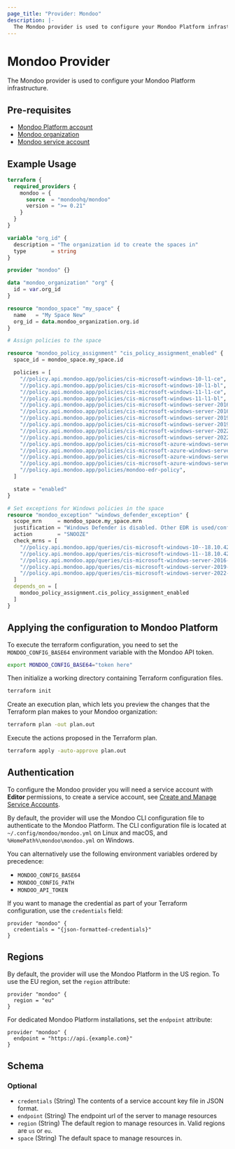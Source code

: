 ```yaml
---
page_title: "Provider: Mondoo"
description: |-
  The Mondoo provider is used to configure your Mondoo Platform infrastructure.
---
```


# Mondoo Provider

The Mondoo provider is used to configure your Mondoo Platform infrastructure.

## Pre-requisites

- [Mondoo Platform account](https://mondoo.com/docs/platform/start/plat-start-acct/)
- [Mondoo organization](https://mondoo.com/docs/platform/start/organize/overview/)
- [Mondoo service account](https://mondoo.com/docs/platform/maintain/access/service_accounts/)

## Example Usage

```terraform
terraform {
  required_providers {
    mondoo = {
      source  = "mondoohq/mondoo"
      version = ">= 0.21"
    }
  }
}

variable "org_id" {
  description = "The organization id to create the spaces in"
  type        = string
}

provider "mondoo" {}

data "mondoo_organization" "org" {
  id = var.org_id
}

resource "mondoo_space" "my_space" {
  name   = "My Space New"
  org_id = data.mondoo_organization.org.id
}

# Assign policies to the space

resource "mondoo_policy_assignment" "cis_policy_assignment_enabled" {
  space_id = mondoo_space.my_space.id

  policies = [
    "//policy.api.mondoo.app/policies/cis-microsoft-windows-10-l1-ce",
    "//policy.api.mondoo.app/policies/cis-microsoft-windows-10-l1-bl",
    "//policy.api.mondoo.app/policies/cis-microsoft-windows-11-l1-ce",
    "//policy.api.mondoo.app/policies/cis-microsoft-windows-11-l1-bl",
    "//policy.api.mondoo.app/policies/cis-microsoft-windows-server-2016-dc-level-1",
    "//policy.api.mondoo.app/policies/cis-microsoft-windows-server-2016-ms-level-1",
    "//policy.api.mondoo.app/policies/cis-microsoft-windows-server-2019-dc-level-1",
    "//policy.api.mondoo.app/policies/cis-microsoft-windows-server-2019-ms-level-1",
    "//policy.api.mondoo.app/policies/cis-microsoft-windows-server-2022-dc-level-1",
    "//policy.api.mondoo.app/policies/cis-microsoft-windows-server-2022-ms-level-1",
    "//policy.api.mondoo.app/policies/cis-microsoft-azure-windows-server-2019-dc-level-1",
    "//policy.api.mondoo.app/policies/cis-microsoft-azure-windows-server-2019-ms-level-1",
    "//policy.api.mondoo.app/policies/cis-microsoft-azure-windows-server-2022-dc-level-1",
    "//policy.api.mondoo.app/policies/cis-microsoft-azure-windows-server-2022-ms-level-1",
    "//policy.api.mondoo.app/policies/mondoo-edr-policy",
  ]

  state = "enabled"
}

# Set exceptions for Windows policies in the space
resource "mondoo_exception" "windows_defender_exception" {
  scope_mrn     = mondoo_space.my_space.mrn
  justification = "Windows Defender is disabled. Other EDR is used/configured instead."
  action        = "SNOOZE"
  check_mrns = [
    "//policy.api.mondoo.app/queries/cis-microsoft-windows-10--18.10.42.5.1",
    "//policy.api.mondoo.app/queries/cis-microsoft-windows-11--18.10.42.5.1",
    "//policy.api.mondoo.app/queries/cis-microsoft-windows-server-2016--18.10.42.5.1",
    "//policy.api.mondoo.app/queries/cis-microsoft-windows-server-2019--18.10.42.5.1",
    "//policy.api.mondoo.app/queries/cis-microsoft-windows-server-2022--18.10.42.5.1",
  ]
  depends_on = [
    mondoo_policy_assignment.cis_policy_assignment_enabled
  ]
}
```

## Applying the configuration to Mondoo Platform

To execute the terraform configuration, you need to set the `MONDOO_CONFIG_BASE64` environment variable with the Mondoo
API token.

```bash
export MONDOO_CONFIG_BASE64="token here"
```

Then initialize a working directory containing Terraform configuration files.

```bash
terraform init
```

Create an execution plan, which lets you preview the changes that the Terraform plan makes to your Mondoo organization:

```bash
terraform plan -out plan.out
```

Execute the actions proposed in the Terraform plan.

```bash
terraform apply -auto-approve plan.out
```

## Authentication

To configure the Mondoo provider you will need a service account with **Editor** permissions, to create a service
account, see [Create and Manage Service Accounts](https://mondoo.com/docs/platform/maintain/access/service_accounts/).

By default, the provider will use the Mondoo CLI configuration file to authenticate to the Mondoo Platform. The CLI
configuration file is located at `~/.config/mondoo/mondoo.yml` on Linux and macOS, and `%HomePath%\mondoo\mondoo.yml`
on Windows.

You can alternatively use the following environment variables ordered by precedence:

* `MONDOO_CONFIG_BASE64`
* `MONDOO_CONFIG_PATH`
* `MONDOO_API_TOKEN`

If you want to manage the credential as part of your Terraform configuration, use the `credentials` field:

```hcl
provider "mondoo" {
  credentials = "{json-formatted-credentials}"
}
```

## Regions

By default, the provider will use the Mondoo Platform in the US region. To use the EU region, set the `region`
attribute:

```hcl
provider "mondoo" {
  region = "eu"
}
```

For dedicated Mondoo Platform installations, set the `endpoint` attribute:

```hcl
provider "mondoo" {
  endpoint = "https://api.{example.com}"
}
```

<!-- schema generated by tfplugindocs -->
## Schema

### Optional

- `credentials` (String) The contents of a service account key file in JSON format.
- `endpoint` (String) The endpoint url of the server to manage resources
- `region` (String) The default region to manage resources in. Valid regions are `us` or `eu`.
- `space` (String) The default space to manage resources in.
